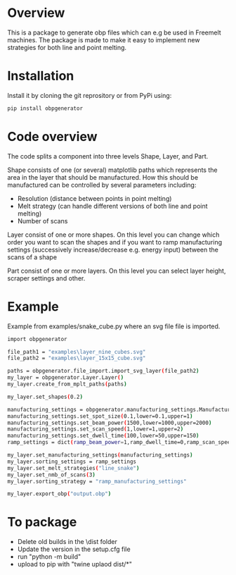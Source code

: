 # Overview

This is a package to generate obp files which can e.g be used in Freemelt machines. The package is made to make it easy to implement new strategies for both line and point melting.  

# Installation

Install it by cloning the git reprository or from PyPi using:
```bash
pip install obpgenerator
```

# Code overview 

The code splits a component into three levels Shape, Layer, and Part.

Shape consists of one (or several) matplotlib paths which represents the area in the layer that should be manufactured. How this should be manufactured can be controlled by several parameters including:
- Resolution (distance between points in point melting)
- Melt strategy (can handle different versions of both line and point melting)
- Number of scans

Layer consist of one or more shapes. On this level you can change which order you want to scan the shapes and if you want to ramp manufacturing settings (successively increase/decrease e.g. energy input) between the scans of a shape

Part consist of one or more layers. On this level you can select layer height, scraper settings and other.

# Example

Example from examples/snake_cube.py where an svg file file is imported.

```bash
import obpgenerator

file_path1 = "examples\layer_nine_cubes.svg"
file_path2 = "examples\layer_15x15_cube.svg"

paths = obpgenerator.file_import.import_svg_layer(file_path2)
my_layer = obpgenerator.Layer.Layer()
my_layer.create_from_mplt_paths(paths)

my_layer.set_shapes(0.2)

manufacturing_settings = obpgenerator.manufacturing_settings.ManufacturingSetting()
manufacturing_settings.set_spot_size(0.1,lower=0.1,upper=1)
manufacturing_settings.set_beam_power(1500,lower=1000,upper=2000)
manufacturing_settings.set_scan_speed(1,lower=1,upper=2)
manufacturing_settings.set_dwell_time(100,lower=50,upper=150)
ramp_settings = dict(ramp_beam_power=1,ramp_dwell_time=0,ramp_scan_speed=0,ramp_spot_size=0)

my_layer.set_manufacturing_settings(manufacturing_settings)
my_layer.sorting_settings = ramp_settings
my_layer.set_melt_strategies("line_snake")
my_layer.set_nmb_of_scans(3)
my_layer.sorting_strategy = "ramp_manufacturing_settings"

my_layer.export_obp("output.obp")
```

# To package
- Delete old builds in the \dist folder 
- Update the version in the setup.cfg file
- run "python -m build"
- upload to pip with "twine uplaod dist/*"
